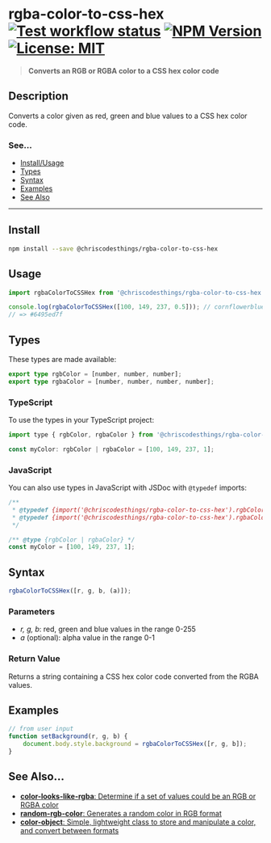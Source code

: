 # rgba-color-to-css-hex <br> [![Test workflow status](https://github.com/ChrisCodesThings/rgba-color-to-css-hex/actions/workflows/test.yml/badge.svg)](../../actions/workflows/test.yml) [![NPM Version](https://img.shields.io/npm/v/@chriscodesthings/rgba-color-to-css-hex)](https://www.npmjs.com/package/@chriscodesthings/rgba-color-to-css-hex) [![License: MIT](https://img.shields.io/badge/License-MIT-blue.svg)](https://opensource.org/licenses/MIT)

> **Converts an RGB or RGBA color to a CSS hex color code**

## Description

Converts a color given as red, green and blue values to a CSS hex color code.

### See...
- [Install/Usage](#install "Install and Usage")
- [Types](#types "Types")
- [Syntax](#syntax "Syntax")
- [Examples](#examples "Examples")
- [See Also](#see-also "See Also")

---

## Install

```sh
npm install --save @chriscodesthings/rgba-color-to-css-hex
```

## Usage

```js
import rgbaColorToCSSHex from '@chriscodesthings/rgba-color-to-css-hex';

console.log(rgbaColorToCSSHex([100, 149, 237, 0.5])); // cornflowerblue with 50% transparency
// => #6495ed7f
```

## Types

These types are made available:

```ts
export type rgbColor = [number, number, number];
export type rgbaColor = [number, number, number, number];
```

### TypeScript

To use the types in your TypeScript project:

```js
import type { rgbColor, rgbaColor } from '@chriscodesthings/rgba-color-to-css-hex';

const myColor: rgbColor | rgbaColor = [100, 149, 237, 1];
```

### JavaScript

You can also use types in JavaScript with JSDoc with `@typedef` imports:

```js
/**
 * @typedef {import('@chriscodesthings/rgba-color-to-css-hex').rgbColor} rgbColor
 * @typedef {import('@chriscodesthings/rgba-color-to-css-hex').rgbaColor} rgbaColor
 */

/** @type {rgbColor | rgbaColor} */
const myColor = [100, 149, 237, 1];
```

## Syntax

```js
rgbaColorToCSSHex([r, g, b, (a)]);
```

### Parameters

- *r, g, b*: red, green and blue values in the range 0-255
- *a* (optional): alpha value in the range 0-1

### Return Value

Returns a string containing a CSS hex color code converted from the RGBA values.

## Examples

```js
// from user input
function setBackground(r, g, b) {
    document.body.style.background = rgbaColorToCSSHex([r, g, b]);
} 
```

## See Also...

- [**color-looks-like-rgba**: Determine if a set of values could be an RGB or RGBA color](https://github.com/ChrisCodesThings/color-looks-like-rgba "Determine if a set of values could be an RGB or RGBA color")
- [**random-rgb-color**: Generates a random color in RGB format](https://github.com/ChrisCodesThings/random-rgb-color "Generates a random color in RGB format")
- [**color-object**: Simple, lightweight class to store and manipulate a color, and convert between formats](https://github.com/ChrisCodesThings/color-object "Simple, lightweight class to store and manipulate a color, and convert between formats")
